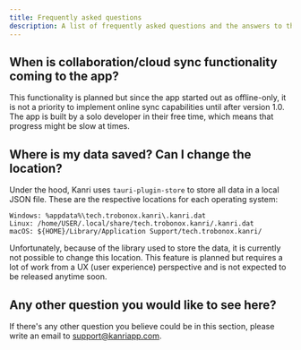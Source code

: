 ```yaml
---
title: Frequently asked questions
description: A list of frequently asked questions and the answers to them
---
```


## When is collaboration/cloud sync functionality coming to the app?
This functionality is planned but since the app started out as offline-only, it is not a priority to implement online sync capabilities until after version 1.0.
The app is built by a solo developer in their free time, which means that progress might be slow at times.

## Where is my data saved? Can I change the location?
Under the hood, Kanri uses `tauri-plugin-store` to store all data in a local JSON file.
These are the respective locations for each operating system:
```
Windows: %appdata%\tech.trobonox.kanri\.kanri.dat
Linux: /home/USER/.local/share/tech.trobonox.kanri/.kanri.dat
macOS: ${HOME}/Library/Application Support/tech.trobonox.kanri/
```
Unfortunately, because of the library used to store the data, it is currently not possible to change this location. This feature is planned but requires a lot of work from a UX (user experience) perspective and is not expected to be released anytime soon.

## Any other question you would like to see here?
If there's any other question you believe could be in this section, please write an email to support@kanriapp.com.
